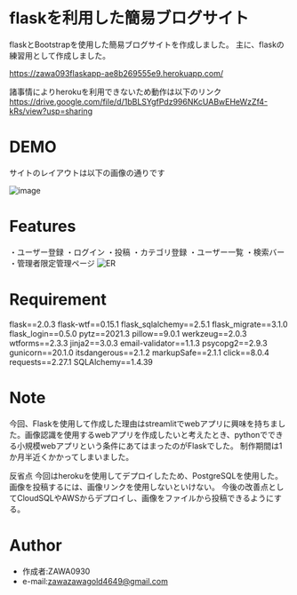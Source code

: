 # flaskを利用した簡易ブログサイト
flaskとBootstrapを使用した簡易ブログサイトを作成しました。
主に、flaskの練習用として作成しました。


https://zawa093flaskapp-ae8b269555e9.herokuapp.com/

諸事情によりherokuを利用できないため動作は以下のリンク
https://drive.google.com/file/d/1bBLSYgfPdz996NKcUABwEHeWzZf4-kRs/view?usp=sharing

# DEMO
サイトのレイアウトは以下の画像の通りです

![image](https://github.com/ZAWA0930/flask_blog/assets/93305831/49de8486-9df4-4cab-b3a7-8954760c93d7)


# Features
・ユーザー登録
・ログイン
・投稿
・カテゴリ登録
・ユーザー一覧
・検索バー
・管理者限定管理ページ
![ER](https://github.com/ZAWA0930/flask_blog/assets/93305831/c1d3ac98-fc51-4c14-bee9-dda7f8bc5d28)


# Requirement

flask==2.0.3
flask-wtf==0.15.1
flask_sqlalchemy==2.5.1
flask_migrate==3.1.0
flask_login==0.5.0
pytz==2021.3
pillow==9.0.1
werkzeug==2.0.3
wtforms==2.3.3
jinja2==3.0.3
email-validator==1.1.3
psycopg2==2.9.3
gunicorn==20.1.0
itsdangerous==2.1.2
markupSafe==2.1.1
click==8.0.4
requests==2.27.1
SQLAlchemy==1.4.39


# Note
今回、Flaskを使用して作成した理由はstreamlitでwebアプリに興味を持ちました。画像認識を使用するwebアプリを作成したいと考えたとき、pythonでできる小規模webアプリという条件にあてはまったのがFlaskでした。
制作期間は1か月半近くかかってしまいました。


反省点
今回はherokuを使用してデプロイしたため、PostgreSQLを使用した。画像を投稿するには、画像リンクを使用しないといけない。
今後の改善点としてCloudSQLやAWSからデプロイし、画像をファイルから投稿できるようにする。


# Author

* 作成者:ZAWA0930
* e-mail:zawazawagold4649@gmail.com


